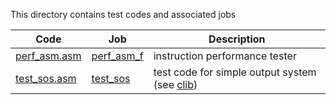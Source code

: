 This directory contains test codes and associated jobs

| Code | Job      | Description |
| -----| -------- | ----------- |
| [perf_asm.asm](perf_asm.asm) | [perf_asm_f](perf_asm_f.JES) | instruction performance tester |
| [test_sos.asm](test_sos.asm) | [test_sos](test_sos.JES)     | test code for simple output system (see [clib](../clib)) |
